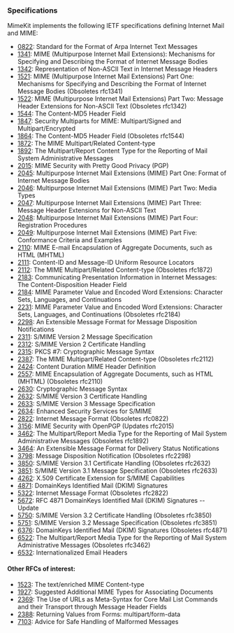 ### Specifications

MimeKit implements the following IETF specifications defining Internet Mail and MIME:

* [0822](http://www.ietf.org/rfc/rfc0822.txt): Standard for the Format of Arpa Internet Text Messages
* [1341](http://www.ietf.org/rfc/rfc1341.txt): MIME (Multipurpose Internet Mail Extensions): Mechanisms for Specifying and Describing the Format of Internet Message Bodies
* [1342](http://www.ietf.org/rfc/rfc1342.txt): Representation of Non-ASCII Text in Internet Message Headers
* [1521](http://www.ietf.org/rfc/rfc1521.txt): MIME (Multipurpose Internet Mail Extensions) Part One: Mechanisms for Specifying and Describing the Format of Internet Message Bodies (Obsoletes rfc1341)
* [1522](http://www.ietf.org/rfc/rfc1522.txt): MIME (Multipurpose Internet Mail Extensions) Part Two: Message Header Extensions for Non-ASCII Text (Obsoletes rfc1342)
* [1544](http://www.ietf.org/rfc/rfc1544.txt): The Content-MD5 Header Field
* [1847](http://www.ietf.org/rfc/rfc1847.txt): Security Multiparts for MIME: Multipart/Signed and Multipart/Encrypted
* [1864](http://www.ietf.org/rfc/rfc1864.txt): The Content-MD5 Header Field (Obsoletes rfc1544)
* [1872](http://www.ietf.org/rfc/rfc1872.txt): The MIME Multipart/Related Content-type
* [1892](http://www.ietf.org/rfc/rfc1892.txt): The Multipart/Report Content Type for the Reporting of  Mail System Administrative Messages
* [2015](http://www.ietf.org/rfc/rfc2015.txt): MIME Security with Pretty Good Privacy (PGP)
* [2045](http://www.ietf.org/rfc/rfc2045.txt): Multipurpose Internet Mail Extensions (MIME) Part One: Format of Internet Message Bodies
* [2046](http://www.ietf.org/rfc/rfc2046.txt): Multipurpose Internet Mail Extensions (MIME) Part Two: Media Types
* [2047](http://www.ietf.org/rfc/rfc2047.txt): Multipurpose Internet Mail Extensions (MIME) Part Three: Message Header Extensions for Non-ASCII Text
* [2048](http://www.ietf.org/rfc/rfc2048.txt): Multipurpose Internet Mail Extensions (MIME) Part Four: Registration Procedures
* [2049](http://www.ietf.org/rfc/rfc2049.txt): Multipurpose Internet Mail Extensions (MIME) Part Five: Conformance Criteria and Examples
* [2110](http://www.ietf.org/rfc/rfc2110.txt): MIME E-mail Encapsulation of Aggregate Documents, such as HTML (MHTML)
* [2111](http://www.ietf.org/rfc/rfc2111.txt): Content-ID and Message-ID Uniform Resource Locators
* [2112](http://www.ietf.org/rfc/rfc2112.txt): The MIME Multipart/Related Content-type (Obsoletes rfc1872)
* [2183](http://www.ietf.org/rfc/rfc2183.txt): Communicating Presentation Information in Internet Messages: The Content-Disposition Header Field
* [2184](http://www.ietf.org/rfc/rfc2184.txt): MIME Parameter Value and Encoded Word Extensions: Character Sets, Languages, and Continuations
* [2231](http://www.ietf.org/rfc/rfc2231.txt): MIME Parameter Value and Encoded Word Extensions: Character Sets, Languages, and Continuations (Obsoletes rfc2184)
* [2298](http://www.ietf.org/rfc/rfc2298.txt): An Extensible Message Format for Message Disposition Notifications
* [2311](http://www.ietf.org/rfc/rfc2311.txt): S/MIME Version 2 Message Specification
* [2312](http://www.ietf.org/rfc/rfc2312.txt): S/MIME Version 2 Certificate Handling
* [2315](http://www.ietf.org/rfc/rfc2315.txt): PKCS #7: Cryptographic Message Syntax
* [2387](http://www.ietf.org/rfc/rfc2387.txt): The MIME Multipart/Related Content-type (Obsoletes rfc2112)
* [2424](http://www.ietf.org/rfc/rfc2424.txt): Content Duration MIME Header Definition
* [2557](http://www.ietf.org/rfc/rfc2557.txt): MIME Encapsulation of Aggregate Documents, such as HTML (MHTML) (Obsoletes rfc2110)
* [2630](http://www.ietf.org/rfc/rfc2630.txt): Cryptographic Message Syntax
* [2632](http://www.ietf.org/rfc/rfc2632.txt): S/MIME Version 3 Certificate Handling
* [2633](http://www.ietf.org/rfc/rfc2633.txt): S/MIME Version 3 Message Specification
* [2634](http://www.ietf.org/rfc/rfc2634.txt): Enhanced Security Services for S/MIME
* [2822](http://www.ietf.org/rfc/rfc2822.txt): Internet Message Format (Obsoletes rfc0822)
* [3156](http://www.ietf.org/rfc/rfc3156.txt): MIME Security with OpenPGP (Updates rfc2015)
* [3462](http://www.ietf.org/rfc/rfc3462.txt): The Multipart/Report Media Type for the Reporting of Mail System Administrative Messages (Obsoletes rfc1892)
* [3464](http://www.ietf.org/rfc/rfc3464.txt): An Extensible Message Format for Delivery Status Notifications
* [3798](http://www.ietf.org/rfc/rfc3798.txt): Message Disposition Notification (Obsoletes rfc2298)
* [3850](http://www.ietf.org/rfc/rfc3850.txt): S/MIME Version 3.1 Certificate Handling (Obsoletes rfc2632)
* [3851](http://www.ietf.org/rfc/rfc3851.txt): S/MIME Version 3.1 Message Specification (Obsoletes rfc2633)
* [4262](http://www.ietf.org/rfc/rfc4262.txt): X.509 Certificate Extension for S/MIME Capabilities
* [4871](http://www.ietf.org/rfc/rfc4871.txt): DomainKeys Identified Mail (DKIM) Signatures
* [5322](http://www.ietf.org/rfc/rfc5322.txt): Internet Message Format (Obsoletes rfc2822)
* [5672](http://www.ietf.org/rfc/rfc5672.txt): RFC 4871 DomainKeys Identified Mail (DKIM) Signatures -- Update
* [5750](http://www.ietf.org/rfc/rfc5750.txt): S/MIME Version 3.2 Certificate Handling (Obsoletes rfc3850)
* [5751](http://www.ietf.org/rfc/rfc5751.txt): S/MIME Version 3.2 Message Specification (Obsoletes rfc3851)
* [6376](http://www.ietf.org/rfc/rfc6376.txt): DomainKeys Identified Mail (DKIM) Signatures (Obsoletes rfc4871)
* [6522](http://www.ietf.org/rfc/rfc6522.txt): The Multipart/Report Media Type for the Reporting of Mail System Administrative Messages (Obsoletes rfc3462)
* [6532](http://www.ietf.org/rfc/rfc6532.txt): Internationalized Email Headers

#### Other RFCs of interest:

* [1523](http://www.ietf.org/rfc/rfc1523.txt): The text/enriched MIME Content-type
* [1927](http://www.ietf.org/rfc/rfc1927.txt): Suggested Additional MIME Types for Associating Documents
* [2369](http://www.ietf.org/rfc/rfc2369.txt): The Use of URLs as Meta-Syntax for Core Mail List Commands and their Transport through Message Header Fields
* [2388](http://www.ietf.org/rfc/rfc2388.txt): Returning Values from Forms: multipart/form-data
* [7103](http://www.ietf.org/rfc/rfc7103.txt): Advice for Safe Handling of Malformed Messages
